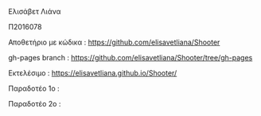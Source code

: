 Ελισάβετ Λιάνα

Π2016078


Αποθετήριο με κώδικα : https://github.com/elisavetliana/Shooter

gh-pages branch : https://github.com/elisavetliana/Shooter/tree/gh-pages

Εκτελέσιμο : https://elisavetliana.github.io/Shooter/



Παραδοτέο 1ο :

Παραδοτέο 2ο :
